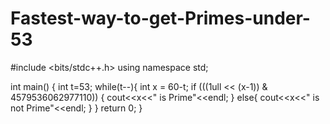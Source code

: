 # Fastest-way-to-get-Primes-under-53

#include <bits/stdc++.h>
using namespace std;

int main() {
    int t=53;
    while(t--){
        int x = 60-t;
        if (((1ull << (x-1)) & 4579536062977110))
        {
            cout<<x<<" is Prime"<<endl;
        }
        else{
            cout<<x<<" is not Prime"<<endl;
        }
    }
    return 0;
}
